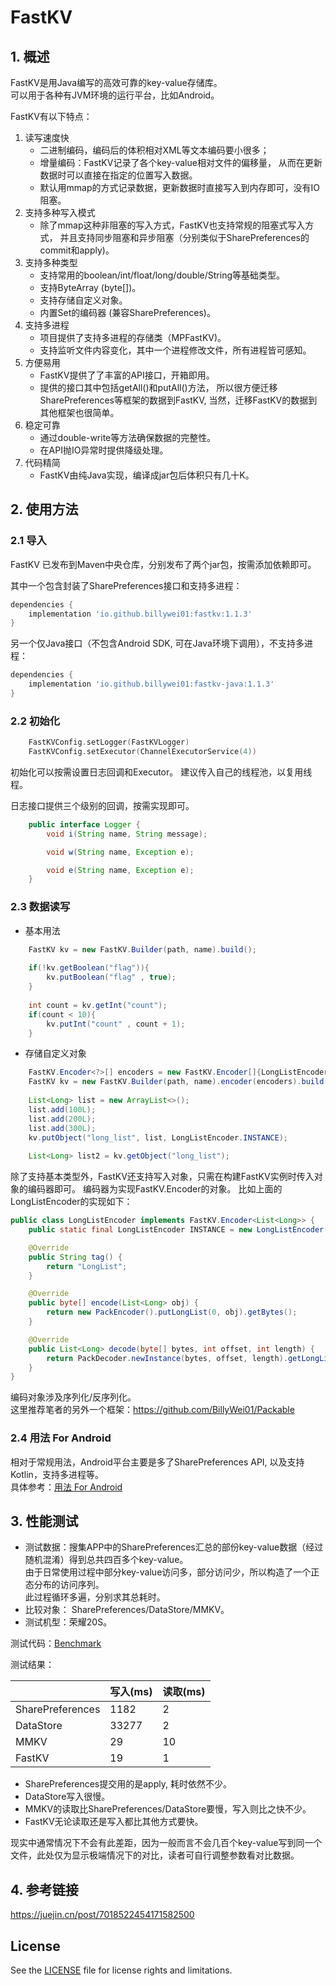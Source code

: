 # FastKV

## 1. 概述
FastKV是用Java编写的高效可靠的key-value存储库。<br>
可以用于各种有JVM环境的运行平台，比如Android。

FastKV有以下特点：
1. 读写速度快
    - 二进制编码，编码后的体积相对XML等文本编码要小很多；
    - 增量编码：FastKV记录了各个key-value相对文件的偏移量，
      从而在更新数据时可以直接在指定的位置写入数据。
    - 默认用mmap的方式记录数据，更新数据时直接写入到内存即可，没有IO阻塞。
2. 支持多种写入模式
   - 除了mmap这种非阻塞的写入方式，FastKV也支持常规的阻塞式写入方式，
     并且支持同步阻塞和异步阻塞（分别类似于SharePreferences的commit和apply)。
3. 支持多种类型
   - 支持常用的boolean/int/float/long/double/String等基础类型。
   - 支持ByteArray (byte[])。
   - 支持存储自定义对象。
   - 内置Set<String>的编码器 (兼容SharePreferences)。
4. 支持多进程
   - 项目提供了支持多进程的存储类（MPFastKV)。
   - 支持监听文件内容变化，其中一个进程修改文件，所有进程皆可感知。
5. 方便易用
   - FastKV提供了了丰富的API接口，开箱即用。
   - 提供的接口其中包括getAll()和putAll()方法，
     所以很方便迁移SharePreferences等框架的数据到FastKV, 当然，迁移FastKV的数据到其他框架也很简单。
6. 稳定可靠
   - 通过double-write等方法确保数据的完整性。
   - 在API抛IO异常时提供降级处理。
7. 代码精简
   - FastKV由纯Java实现，编译成jar包后体积只有几十K。
   
## 2. 使用方法

### 2.1 导入
FastKV 已发布到Maven中央仓库，分别发布了两个jar包，按需添加依赖即可。

其中一个包含封装了SharePreferences接口和支持多进程：
```gradle
dependencies {
    implementation 'io.github.billywei01:fastkv:1.1.3'
}
```

另一个仅Java接口（不包含Android SDK, 可在Java环境下调用），不支持多进程：
```gradle
dependencies {
    implementation 'io.github.billywei01:fastkv-java:1.1.3'
}
```

### 2.2 初始化
```kotlin
    FastKVConfig.setLogger(FastKVLogger)
    FastKVConfig.setExecutor(ChannelExecutorService(4))
```
初始化可以按需设置日志回调和Executor。
建议传入自己的线程池，以复用线程。

日志接口提供三个级别的回调，按需实现即可。
```java
    public interface Logger {
        void i(String name, String message);

        void w(String name, Exception e);

        void e(String name, Exception e);
    }

```
 

### 2.3 数据读写
- 基本用法
```java
    FastKV kv = new FastKV.Builder(path, name).build();
    
    if(!kv.getBoolean("flag")){
        kv.putBoolean("flag" , true);
    }
    
    int count = kv.getInt("count");
    if(count < 10){
        kv.putInt("count" , count + 1);
    }
```


- 存储自定义对象

```java
    FastKV.Encoder<?>[] encoders = new FastKV.Encoder[]{LongListEncoder.INSTANCE};
    FastKV kv = new FastKV.Builder(path, name).encoder(encoders).build();
        
    List<Long> list = new ArrayList<>();
    list.add(100L);
    list.add(200L);
    list.add(300L);
    kv.putObject("long_list", list, LongListEncoder.INSTANCE);
    
    List<Long> list2 = kv.getObject("long_list");
```

除了支持基本类型外，FastKV还支持写入对象，只需在构建FastKV实例时传入对象的编码器即可。
编码器为实现FastKV.Encoder的对象。
比如上面的LongListEncoder的实现如下：

```java
public class LongListEncoder implements FastKV.Encoder<List<Long>> {
    public static final LongListEncoder INSTANCE = new LongListEncoder();

    @Override
    public String tag() {
        return "LongList";
    }

    @Override
    public byte[] encode(List<Long> obj) {
        return new PackEncoder().putLongList(0, obj).getBytes();
    }

    @Override
    public List<Long> decode(byte[] bytes, int offset, int length) {
        return PackDecoder.newInstance(bytes, offset, length).getLongList(0); 
    }
}
```

编码对象涉及序列化/反序列化。<br/>
这里推荐笔者的另外一个框架：https://github.com/BillyWei01/Packable

### 2.4 用法 For Android
相对于常规用法，Android平台主要是多了SharePreferences API, 以及支持Kotlin，支持多进程等。<br/>
具体参考：[用法 For Android](android_case_CN.md)


## 3. 性能测试
- 测试数据：搜集APP中的SharePreferences汇总的部份key-value数据（经过随机混淆）得到总共四百多个key-value。<br>
          由于日常使用过程中部分key-value访问多，部分访问少，所以构造了一个正态分布的访问序列。<br>
          此过程循环多遍，分别求其总耗时。
- 比较对象： SharePreferences/DataStore/MMKV。
- 测试机型：荣耀20S。

测试代码：[Benchmark](https://github.com/BillyWei01/FastKV/blob/main/FastKVDemo/app/src/main/java/io/fastkv/fastkvdemo/Benchmark.kt)

测试结果：

| | 写入(ms) |读取(ms) 
---|---|---
SharePreferences | 1182 | 2
DataStore | 33277 | 2
MMKV | 29 | 10
FastKV  | 19 | 1 

- SharePreferences提交用的是apply, 耗时依然不少。
- DataStore写入很慢。
- MMKV的读取比SharePreferences/DataStore要慢，写入则比之快不少。
- FastKV无论读取还是写入都比其他方式要快。

现实中通常情况下不会有此差距，因为一般而言不会几百个key-value写到同一个文件，此处仅为显示极端情况下的对比，读者可自行调整参数看对比数据。

## 4. 参考链接
https://juejin.cn/post/7018522454171582500

## License
See the [LICENSE](LICENSE) file for license rights and limitations.



